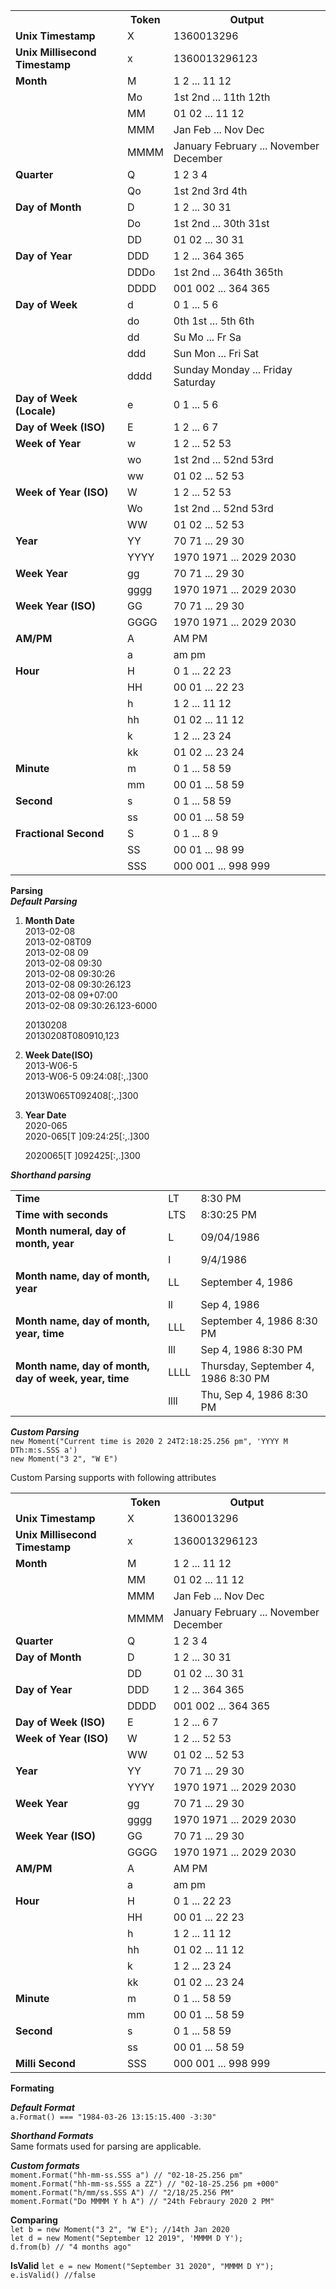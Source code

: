 <table class="table table-striped table-bordered">
  <tbody>
    <tr>
      <th></th>
      <th>Token</th>
      <th>Output</th>
    </tr>
    <tr>
          <td><b>Unix Timestamp</b></td>
          <td>X</td>
          <td>1360013296</td>
        </tr>
        <tr>
          <td><b>Unix Millisecond Timestamp</b></td>
          <td>x</td>
          <td>1360013296123</td>
        </tr>
    <tr>
      <td><b>Month</b></td>
      <td>M</td>
      <td>1 2 ... 11 12</td>
    </tr>
    <tr>
      <td></td>
      <td>Mo</td>
      <td>1st 2nd ... 11th 12th</td>
    </tr>
    <tr>
      <td></td>
      <td>MM</td>
      <td>01 02 ... 11 12</td>
    </tr>
    <tr>
      <td></td>
      <td>MMM</td>
      <td>Jan Feb ... Nov Dec</td>
    </tr>
    <tr>
      <td></td>
      <td>MMMM</td>
      <td>January February ... November December</td>
    </tr>
    <tr>
      <td><b>Quarter</b></td>
      <td>Q</td>
      <td>1 2 3 4</td>
    </tr>
    <tr>
      <td></td>
      <td>Qo</td>
      <td>1st 2nd 3rd 4th</td>
    </tr>
    <tr>
      <td><b>Day of Month</b></td>
      <td>D</td>
      <td>1 2 ... 30 31</td>
    </tr>
    <tr>
      <td></td>
      <td>Do</td>
      <td>1st 2nd ... 30th 31st</td>
    </tr>
    <tr>
      <td></td>
      <td>DD</td>
      <td>01 02 ... 30 31</td>
    </tr>
    <tr>
      <td><b>Day of Year</b></td>
      <td>DDD</td>
      <td>1 2 ... 364 365</td>
    </tr>
    <tr>
      <td></td>
      <td>DDDo</td>
      <td>1st 2nd ... 364th 365th</td>
    </tr>
    <tr>
      <td></td>
      <td>DDDD</td>
      <td>001 002 ... 364 365</td>
    </tr>
    <tr>
      <td><b>Day of Week</b></td>
      <td>d</td>
      <td>0 1 ... 5 6</td>
    </tr>
    <tr>
      <td></td>
      <td>do</td>
      <td>0th 1st ... 5th 6th</td>
    </tr>
    <tr>
      <td></td>
      <td>dd</td>
      <td>Su Mo ... Fr Sa</td>
    </tr>
    <tr>
      <td></td>
      <td>ddd</td>
      <td>Sun Mon ... Fri Sat</td>
    </tr>
    <tr>
      <td></td>
      <td>dddd</td>
      <td>Sunday Monday ... Friday Saturday</td>
    </tr>
    <tr>
      <td><b>Day of Week (Locale)</b></td>
      <td>e</td>
      <td>0 1 ... 5 6</td>
    </tr>
    <tr>
      <td><b>Day of Week (ISO)</b></td>
      <td>E</td>
      <td>1 2 ... 6 7</td>
    </tr>
    <tr>
      <td><b>Week of Year</b></td>
      <td>w</td>
      <td>1 2 ... 52 53</td>
    </tr>
    <tr>
      <td></td>
      <td>wo</td>
      <td>1st 2nd ... 52nd 53rd</td>
    </tr>
    <tr>
      <td></td>
      <td>ww</td>
      <td>01 02 ... 52 53</td>
    </tr>
    <tr>
      <td><b>Week of Year (ISO)</b></td>
      <td>W</td>
      <td>1 2 ... 52 53</td>
    </tr>
    <tr>
      <td></td>
      <td>Wo</td>
      <td>1st 2nd ... 52nd 53rd</td>
    </tr>
    <tr>
      <td></td>
      <td>WW</td>
      <td>01 02 ... 52 53</td>
    </tr>
    <tr>
      <td><b>Year</b></td>
      <td>YY</td>
      <td>70 71 ... 29 30</td>
    </tr>
    <tr>
      <td></td>
      <td>YYYY</td>
      <td>1970 1971 ... 2029 2030</td>
    <tr>
      <td><b>Week Year</b></td>
      <td>gg</td>
      <td>70 71 ... 29 30</td>
    </tr>
    <tr>
      <td></td>
      <td>gggg</td>
      <td>1970 1971 ... 2029 2030</td>
    </tr>
    <tr>
      <td><b>Week Year (ISO)</b></td>
      <td>GG</td>
      <td>70 71 ... 29 30</td>
    </tr>
    <tr>
      <td></td>
      <td>GGGG</td>
      <td>1970 1971 ... 2029 2030</td>
    </tr>
    <tr>
      <td><b>AM/PM</b></td>
      <td>A</td>
      <td>AM PM</td>
    </tr>
    <tr>
      <td></td>
      <td>a</td>
      <td>am pm</td>
    </tr>
    <tr>
      <td><b>Hour</b></td>
      <td>H</td>
      <td>0 1 ... 22 23</td>
    </tr>
    <tr>
      <td></td>
      <td>HH</td>
      <td>00 01 ... 22 23</td>
    </tr>
    <tr>
      <td></td>
      <td>h</td>
      <td>1 2 ... 11 12</td>
    </tr>
    <tr>
      <td></td>
      <td>hh</td>
      <td>01 02 ... 11 12</td>
    </tr>
    <tr>
      <td></td>
      <td>k</td>
      <td>1 2 ... 23 24</td>
    </tr>
    <tr>
      <td></td>
      <td>kk</td>
      <td>01 02 ... 23 24</td>
    </tr>
    <tr>
      <td><b>Minute</b></td>
      <td>m</td>
      <td>0 1 ... 58 59</td>
    </tr>
    <tr>
      <td></td>
      <td>mm</td>
      <td>00 01 ... 58 59</td>
    </tr>
    <tr>
      <td><b>Second</b></td>
      <td>s</td>
      <td>0 1 ... 58 59</td>
    </tr>
    <tr>
      <td></td>
      <td>ss</td>
      <td>00 01 ... 58 59</td>
    </tr>
    <tr>
      <td><b>Fractional Second</b></td>
      <td>S</td>
      <td>0 1 ... 8 9</td>
    </tr>
    <tr>
      <td></td>
      <td>SS</td>
      <td>00 01 ... 98 99</td>
    </tr>
    <tr>
      <td></td>
      <td>SSS</td>
      <td>000 001 ... 998 999</td>
    </tr>
  </tbody>
</table>

**Parsing** <br/>
<b><i>Default Parsing</i></b>

<ol>
<li>
<strong>Month Date</strong><br/>
2013-02-08<br/>
2013-02-08T09            <br/>
2013-02-08 09            <br/>
2013-02-08 09:30         <br/>
2013-02-08 09:30:26      <br/>
2013-02-08 09:30:26.123  <br/>
2013-02-08 09+07:00      <br/>
2013-02-08 09:30:26.123-6000  <br/>

20130208 <br/>
20130208T080910,123 <br/>    
<p/>
</li>
<li>
<strong>Week Date(ISO)</strong> <br/>
2013-W06-5 <br/>
2013-W06-5 09:24:08[:,.]300 <br/>

2013W065T092408[:,.]300
</li>

<li>
<strong>Year Date</strong> <br/>
2020-065 <br/>
2020-065[T ]09:24:25[:,.]300 <br/>

2020065[T ]092425[:,.]300
</li>
</ol>

<b>_Shorthand parsing_</b>
<table class="table table-striped table-bordered">
  <tbody>
    <tr>
      <td><b>Time</b></td>
      <td>LT</td>
      <td>8:30 PM</td>
    </tr>
    <tr>
      <td><b>Time with seconds</b></td>
      <td>LTS</td>
      <td>8:30:25 PM</td>
    </tr>
    <tr>
      <td><b>Month numeral, day of month, year</b></td>
      <td>L</td>
      <td>09/04/1986</td>
    </tr>
    <tr>
      <td></td>
      <td>l</td>
      <td>9/4/1986</td>
    </tr>
    <tr>
      <td><b>Month name, day of month, year</b></td>
      <td>LL</td>
      <td>September 4, 1986</td>
    </tr>
    <tr>
      <td></td>
      <td>ll</td>
      <td>Sep 4, 1986</td>
    </tr>
    <tr>
      <td><b>Month name, day of month, year, time</b></td>
      <td>LLL</td>
      <td>September 4, 1986 8:30 PM</td>
    </tr>
    <tr>
      <td></td>
      <td>lll</td>
      <td>Sep 4, 1986 8:30 PM</td>
    </tr>
    <tr>
      <td><b>Month name, day of month, day of week, year, time</b></td>
      <td>LLLL</td>
      <td>Thursday, September 4, 1986 8:30 PM</td>
    </tr>
    <tr>
      <td></td>
      <td>llll</td>
      <td>Thu, Sep 4, 1986 8:30 PM</td>
    </tr>
  </tbody>
</table>

<b>_Custom Parsing_</b> <br/>
`new Moment("Current time is 2020 2 24T2:18:25.256 pm", 'YYYY M DTh:m:s.SSS a')` <br/>
`new Moment("3 2", "W E")`
    <p>Custom Parsing supports with following attributes</p>
    <table class="table table-striped table-bordered">
      <tbody>
        <tr>
          <th></th>
          <th>Token</th>
          <th>Output</th>
        </tr>
        <tr>
              <td><b>Unix Timestamp</b></td>
              <td>X</td>
              <td>1360013296</td>
            </tr>
            <tr>
              <td><b>Unix Millisecond Timestamp</b></td>
              <td>x</td>
              <td>1360013296123</td>
            </tr>
        <tr>
          <td><b>Month</b></td>
          <td>M</td>
          <td>1 2 ... 11 12</td>
        </tr>
        <tr>
          <td></td>
          <td>MM</td>
          <td>01 02 ... 11 12</td>
        </tr>
        <tr>
          <td></td>
          <td>MMM</td>
          <td>Jan Feb ... Nov Dec</td>
        </tr>
        <tr>
          <td></td>
          <td>MMMM</td>
          <td>January February ... November December</td>
        </tr>
        <tr>
          <td><b>Quarter</b></td>
          <td>Q</td>
          <td>1 2 3 4</td>
        </tr>
        <tr>
          <td><b>Day of Month</b></td>
          <td>D</td>
          <td>1 2 ... 30 31</td>
        </tr>
        <tr>
          <td></td>
          <td>DD</td>
          <td>01 02 ... 30 31</td>
        </tr>
        <tr>
          <td><b>Day of Year</b></td>
          <td>DDD</td>
          <td>1 2 ... 364 365</td>
        </tr>
        <tr>
          <td></td>
          <td>DDDD</td>
          <td>001 002 ... 364 365</td>
        </tr>
        <tr>
          <td><b>Day of Week (ISO)</b></td>
          <td>E</td>
          <td>1 2 ... 6 7</td>
        </tr>
        <tr>
          <td><b>Week of Year (ISO)</b></td>
          <td>W</td>
          <td>1 2 ... 52 53</td>
        </tr>
        <tr>
          <td></td>
          <td>WW</td>
          <td>01 02 ... 52 53</td>
        </tr>
        <tr>
          <td><b>Year</b></td>
          <td>YY</td>
          <td>70 71 ... 29 30</td>
        </tr>
        <tr>
          <td></td>
          <td>YYYY</td>
          <td>1970 1971 ... 2029 2030</td>
        </tr>
        <tr>
          <td><b>Week Year</b></td>
          <td>gg</td>
          <td>70 71 ... 29 30</td>
        </tr>
        <tr>
          <td></td>
          <td>gggg</td>
          <td>1970 1971 ... 2029 2030</td>
        </tr>
        <tr>
          <td><b>Week Year (ISO)</b></td>
          <td>GG</td>
          <td>70 71 ... 29 30</td>
        </tr>
        <tr>
          <td></td>
          <td>GGGG</td>
          <td>1970 1971 ... 2029 2030</td>
        </tr>
        <tr>
          <td><b>AM/PM</b></td>
          <td>A</td>
          <td>AM PM</td>
        </tr>
        <tr>
          <td></td>
          <td>a</td>
          <td>am pm</td>
        </tr>
        <tr>
          <td><b>Hour</b></td>
          <td>H</td>
          <td>0 1 ... 22 23</td>
        </tr>
        <tr>
          <td></td>
          <td>HH</td>
          <td>00 01 ... 22 23</td>
        </tr>
        <tr>
          <td></td>
          <td>h</td>
          <td>1 2 ... 11 12</td>
        </tr>
        <tr>
          <td></td>
          <td>hh</td>
          <td>01 02 ... 11 12</td>
        </tr>
        <tr>
          <td></td>
          <td>k</td>
          <td>1 2 ... 23 24</td>
        </tr>
        <tr>
          <td></td>
          <td>kk</td>
          <td>01 02 ... 23 24</td>
        </tr>
        <tr>
          <td><b>Minute</b></td>
          <td>m</td>
          <td>0 1 ... 58 59</td>
        </tr>
        <tr>
          <td></td>
          <td>mm</td>
          <td>00 01 ... 58 59</td>
        </tr>
        <tr>
          <td><b>Second</b></td>
          <td>s</td>
          <td>0 1 ... 58 59</td>
        </tr>
        <tr>
          <td></td>
          <td>ss</td>
          <td>00 01 ... 58 59</td>
        </tr>
        <tr>
          <td><b>Milli Second</b></td>
          <td>SSS</td>
          <td>000 001 ... 998 999</td>
        </tr>
      </tbody>
    </table>

**Formating**

<strong>_Default Format_</strong><br/>
`a.Format() === "1984-03-26 13:15:15.400 -3:30"`

<strong>_Shorthand Formats_</strong><br/>
Same formats used for parsing are applicable.

<b>_Custom formats_</b> <br/>
`moment.Format("hh-mm-ss.SSS a") // "02-18-25.256 pm"`<br/>
`moment.Format("hh-mm-ss.SSS a ZZ") // "02-18-25.256 pm +000"`<br/>
`moment.Format("h/mm/ss.SSS A") // "2/18/25.256 PM"`<br/>
`moment.Format("Do MMMM Y h A") // "24th Febraury 2020 2 PM"`

**Comparing**<br/>
`let b = new Moment("3 2", "W E"); //14th Jan 2020` <br/>
`let d = new Moment("September 12 2019", 'MMMM D Y');`<br/>
`d.from(b) // "4 months ago"`

**IsValid**
`let e = new Moment("September 31 2020", "MMMM D Y");` <br/>
`e.isValid() //false`
